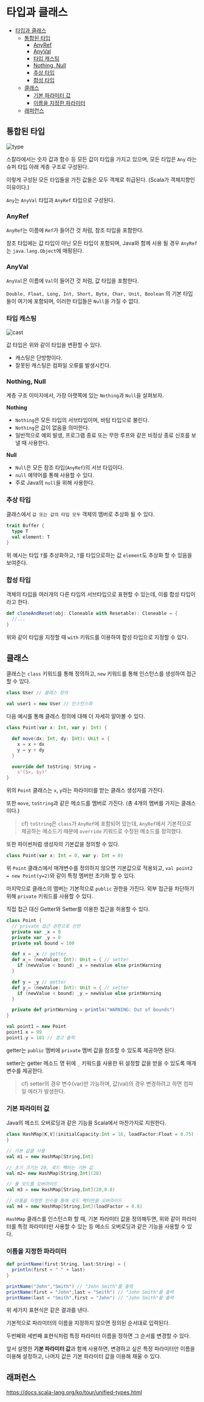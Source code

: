 # 타입과 클래스

- [타입과 클래스](#타입과-클래스)
  - [통합된 타입](#통합된-타입)
    - [AnyRef](#anyref)
    - [AnyVal](#anyval)
    - [타입 캐스팅](#타입-캐스팅)
    - [Nothing, Null](#nothing-null)
    - [추상 타입](#추상-타입)
    - [합성 타입](#합성-타입)
  - [클래스](#클래스)
    - [기본 파라미터 값](#기본-파라미터-값)
    - [이름을 지정한 파라미터](#이름을-지정한-파라미터)
  - [래퍼런스](#래퍼런스)

## 통합된 타입

![type](https://docs.scala-lang.org/resources/images/tour/unified-types-diagram.svg)

스칼라에서는 숫자 값과 함수 등 모든 값이 타입을 가지고 있으며, 모든 타입은 `Any` 라는 슈퍼 타입 아래 계층 구조로 구성된다.

이렇게 구성된 모든 타입들을 가진 값들은 모두 객체로 취급된다. (Scala가 객체지향인 이유이다.)

`Any`는 `AnyVal` 타입과 `AnyRef` 타입으로 구성된다.

### AnyRef

`AnyRef`는 이름에 `Ref`가 들어간 것 처럼, 참조 타입을 포함한다.

참조 타입에는 값 타입이 아닌 모든 타입이 포함되며, Java와 함께 사용 될 경우 `AnyRef`는 `java.lang.Object`에 매핑된다.

### AnyVal

`AnyVal`은 이름에 `Val`이 들어간 것 처럼, 값 타입을 포함한다.

`Double, Float, Long, Int, Short, Byte, Char, Unit, Boolean` 의 기본 타입들이 여기에 포함되며, 이러한 타입들은 `Null`을 가질 수 없다.

### 타입 캐스팅

![cast](https://docs.scala-lang.org/resources/images/tour/type-casting-diagram.svg)

값 타입은 위와 같이 타입을 변환할 수 있다.

- 캐스팅은 단방향이다.
- 잘못된 캐스팅은 컴파일 오류를 발생시킨다.

### Nothing, Null

계층 구조 이미지에서, 가장 아랫쪽에 있는 `Nothing`과 `Null`을 살펴보자.

**Nothing**

- `Nothing`은 모든 타입의 서브타입이며, 바텀 타입으로 불린다.
- `Nothing`은 값이 없음을 의미한다.
- 일반적으로 예외 발생, 프로그램 종료 또는 무한 루프와 같은 비정상 종료 신호를 보낼 때 사용한다.

**Null**

- `Null`은 모든 참조 타입(`AnyRef`)의 서브 타입이다.
- `null` 예약어를 통해 사용할 수 있다.
- 주로 Java의 `null`을 위해 사용한다.

### 추상 타입

클래스에서 `값 또는 값의 타입 모두` 객체의 멤버로 추상화 될 수 있다.

```Scala
trait Buffer {
  type T
  val element: T
}
```

위 예시는 타입 `T`를 추상화하고, `T`를 타입으로하는 값 `element`도 추상화 할 수 있음을 보여준다.

### 합성 타입

객체의 타입을 여러개의 다른 타입의 서브타입으로 표현할 수 있는데, 이를 합성 타입이라고 한다.

```Scala
def cloneAndReset(obj: Cloneable with Resetable): Cloneable = {
  //...
}
```

위와 같이 타입을 지정할 때 `with` 키워드를 이용하여 합성 타입으로 지정할 수 있다.

## 클래스

클래스는 `class` 키워드를 통해 정의하고, `new` 키워드를 통해 인스턴스를 생성하여 접근할 수 있다.

```Scala
class User // 클래스 정의

val user1 = new User // 인스턴스화
```

다음 예시를 통해 클래스 정의에 대해 더 자세히 알아볼 수 있다.

```Scala
class Point(var x: Int, var y: Int) {

  def move(dx: Int, dy: Int): Unit = {
    x = x + dx
    y = y + dy
  }

  override def toString: String =
    s"($x, $y)"
}
```

위의 `Point` 클래스는 `x`, `y`라는 파라미터를 받는 클래스 생성자를 가진다.

또한 `move`, `toString`과 같은 메소드를 멤버로 가진다. (총 4개의 멤버를 가지는 클래스이다.)

> cf) `toString`은 `class`가 `AnyRef`에 포함되어 있는데, `AnyRef`에서 기본적으로 제공하는 메소드기 때문에 `override` 키워드로 수정된 메소드를 정의했다.

또한 파이썬처럼 생성자의 기본값을 정의할 수 있다.

```Scala
class Point(var x: Int = 0, var y: Int = 0)
```

위 `Point` 클래스에서 매개변수를 정의하지 않으면 기본값으로 적용되고, `val point2 = new Point(y=2)`와 같이 특정 멤버만 초기화 할 수 있다.

마지막으로 클래스의 멤버는 기본적으로 `public` 권한을 가진다. 외부 접근을 차단하기 위해 `private` 키워드를 사용할 수 있다.

직접 접근 대신 Getter와 Setter를 이용한 접근을 허용할 수 있다.

```Scala
class Point {
  // private 접근 권한으로 선언
  private var _x = 0
  private var _y = 0
  private val bound = 100

  def x = _x // getter
  def x_= (newValue: Int): Unit = { // setter
    if (newValue < bound) _x = newValue else printWarning
  }

  def y = _y // getter
  def y_= (newValue: Int): Unit = { // setter
    if (newValue < bound) _y = newValue else printWarning
  }

  private def printWarning = println("WARNING: Out of bounds")
}

val point1 = new Point
point1.x = 99
point1.y = 101 // 경고 출력
```

getter는 `public` 멤버에 `private` 멤버 값을 참조할 수 있도록 제공하면 된다.

setter는 getter 메소드 명 뒤에 `_` 키워드를 사용한 뒤 설정할 값을 받을 수 있도록 매개변수를 제공한다.

> cf) setter의 경우 변수(var)만 가능하며, 값(val)의 경우 변경하려고 하면 컴파일 에러가 발생한다.

### 기본 파라미터 값

Java의 메소드 오버로딩과 같은 기능을 Scala에서 마찬가지로 지원한다.

```Scala
class HashMap[K,V](initialCapacity:Int = 16, loadFactor:Float = 0.75) {
}

// 기본 값을 사용
val m1 = new HashMap[String,Int]

// 초기 크기는 20, 로드 팩터는 기본 값
val m2= new HashMap[String,Int](20)

// 둘 모드를 오버라이드
val m3 = new HashMap[String,Int](20,0.8)

// 이름을 지정한 인수를 통해 로드 팩터만을 오버라이드
val m4 = new HashMap[String,Int](loadFactor = 0.8)
```

`HashMap` 클래스를 인스턴스화 할 때, 기본 파라미터 값을 정의해두면, 위와 같이 파라미터를 특정 파라미터만 사용할 수 있는 등 메소드 오버로딩과 같은 기능을 사용할 수 있다.

### 이름을 지정한 파라미터

```Scala
def printName(first:String, last:String) = {
  println(first + " " + last)
}

printName("John","Smith") // "John Smith"를 출력
printName(first = "John",last = "Smith") // "John Smith"를 출력
printName(last = "Smith",first = "John") // "John Smith"를 출력
```

위 세가지 표현식은 같은 결과를 낸다.

기본적으로 파라미터의 이름을 지정하지 않으면 정의된 순서대로 입력된다.

두번째와 세번째 표현식처럼 특정 파라미터 이름을 정하면 그 순서를 변경할 수 있다.

앞서 설명한 **기본 파라미터 값**과 함께 사용하면, 변경하고 싶은 특정 파라미터만 이름을 이용해 설정하고, 나머지 값은 기본 파라미터 값을 이용해 채울 수 있다.

## 래퍼런스

https://docs.scala-lang.org/ko/tour/unified-types.html
